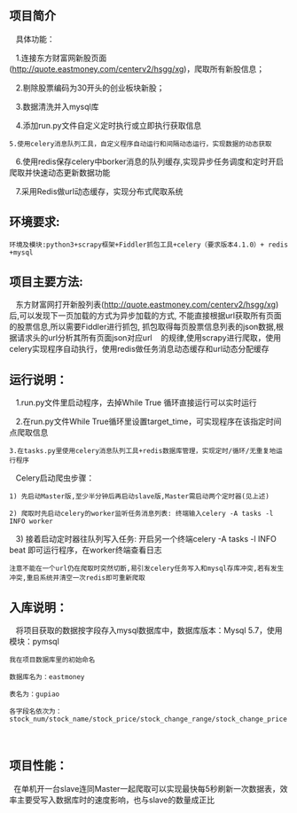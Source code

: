 ## 项目简介
    具体功能： 
    
    1.连接东方财富网新股页面(http://quote.eastmoney.com/centerv2/hsgg/xg)，爬取所有新股信息； 
    
    2.剔除股票编码为30开头的创业板块新股；
    
    3.数据清洗并入mysql库
    
    4.添加run.py文件自定义定时执行或立即执行获取信息 

    5.使用celery消息队列工具，自定义程序自动运行和间隔动态运行，实现数据的动态获取 

    6.使用redis保存celery中borker消息的队列缓存,实现异步任务调度和定时开启爬取并快速动态更新数据功能 
    
    7.采用Redis做url动态缓存，实现分布式爬取系统
## 环境要求:
    环境及模块:python3+scrapy框架+Fiddler抓包工具+celery（要求版本4.1.0）+ redis +mysql
## 项目主要方法:
    东方财富网打开新股列表(http://quote.eastmoney.com/centerv2/hsgg/xg) 
    后,可以发现下一页加载的方式为异步加载的方式, 
    不能直接根据url获取所有页面的股票信息,所以需要Fiddler进行抓包, 
    抓包取得每页股票信息列表的json数据,根据请求头的url分析其所有页面json对应url 
    的规律,使用scrapy进行爬取，使用celery实现程序自动执行，使用redis做任务消息动态缓存和url动态分配缓存
## 运行说明： 
    1.run.py文件里启动程序，去掉While True 循环直接运行可以实时运行 
    
    2.在run.py文件While True循环里设置target_time，可实现程序在该指定时间点爬取信息 

    3.在tasks.py里使用celery消息队列工具+redis数据库管理，实现定时/循环/无重复地运行程序 
    
    Celery启动爬虫步骤： 
    
    1) 先启动Master版,至少半分钟后再启动slave版,Master需启动两个定时器(见上述) 
    
    2) 爬取时先启动celery的worker监听任务消息列表: 终端输入celery -A tasks -l INFO worker 
    
    3) 接着启动定时器往队列写入任务: 开启另一个终端celery -A tasks -l INFO beat  即可运行程序，在worker终端查看日志 
    
    注意不能在一个url仍在爬取时突然切断,易引发celery任务写入和mysql存库冲突,若有发生冲突,重启系统并清空一次redis即可重新爬取
## 入库说明：
    将项目获取的数据按字段存入mysql数据库中，数据库版本：Mysql 5.7，使用模块：pymsql 
    
    我在项目数据库里的初始命名 
    
    数据库名为：eastmoney
    
    表名为：gupiao 
    
    各字段名依次为：stock_num/stock_name/stock_price/stock_change_range/stock_change_price 
    
## 项目性能：
   在单机开一台slave连同Master一起爬取可以实现最快每5秒刷新一次数据表，效率主要受写入数据库时的速度影响，也与slave的数量成正比
